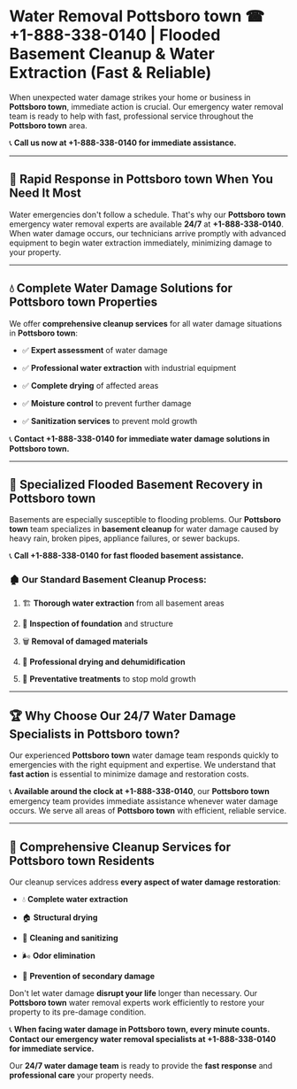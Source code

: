 # Water Removal Pottsboro town ☎ +1-888-338-0140 | Flooded Basement Cleanup & Water Extraction (Fast & Reliable)

When unexpected water damage strikes your home or business in **Pottsboro town**, immediate action is crucial. Our emergency water removal team is ready to help with fast, professional service throughout the **Pottsboro town** area. 

📞 **Call us now at +1-888-338-0140 for immediate assistance.**
---
## 🚀 Rapid Response in Pottsboro town When You Need It Most
Water emergencies don't follow a schedule. That's why our **Pottsboro town** emergency water removal experts are available **24/7** at **+1-888-338-0140**. When water damage occurs, our technicians arrive promptly with advanced equipment to begin water extraction immediately, minimizing damage to your property.
---
## 💧 Complete Water Damage Solutions for Pottsboro town Properties
We offer **comprehensive cleanup services** for all water damage situations in **Pottsboro town**:
- ✅ **Expert assessment** of water damage  
- ✅ **Professional water extraction** with industrial equipment  
- ✅ **Complete drying** of affected areas  
- ✅ **Moisture control** to prevent further damage  
- ✅ **Sanitization services** to prevent mold growth  
📞 **Contact +1-888-338-0140 for immediate water damage solutions in Pottsboro town.**
---
## 🌊 Specialized Flooded Basement Recovery in Pottsboro town
Basements are especially susceptible to flooding problems. Our **Pottsboro town** team specializes in **basement cleanup** for water damage caused by heavy rain, broken pipes, appliance failures, or sewer backups. 
📞 **Call +1-888-338-0140 for fast flooded basement assistance.**
### 🏚️ Our Standard Basement Cleanup Process:
1. 🏗️ **Thorough water extraction** from all basement areas  
2. 🔎 **Inspection of foundation** and structure  
3. 🗑️ **Removal of damaged materials**  
4. 💨 **Professional drying and dehumidification**  
5. 🚫 **Preventative treatments** to stop mold growth  
---
## 🏆 Why Choose Our 24/7 Water Damage Specialists in Pottsboro town?
Our experienced **Pottsboro town** water damage team responds quickly to emergencies with the right equipment and expertise. We understand that **fast action** is essential to minimize damage and restoration costs.
📞 **Available around the clock at +1-888-338-0140**, our **Pottsboro town** emergency team provides immediate assistance whenever water damage occurs. We serve all areas of **Pottsboro town** with efficient, reliable service.
---
## 🧹 Comprehensive Cleanup Services for Pottsboro town Residents
Our cleanup services address **every aspect of water damage restoration**:
- 💧 **Complete water extraction**  
- 🏠 **Structural drying**  
- 🧼 **Cleaning and sanitizing**  
- 🌬️ **Odor elimination**  
- 🚫 **Prevention of secondary damage**  
Don't let water damage **disrupt your life** longer than necessary. Our **Pottsboro town** water removal experts work efficiently to restore your property to its pre-damage condition.
📞 **When facing water damage in Pottsboro town, every minute counts. Contact our emergency water removal specialists at +1-888-338-0140 for immediate service.**
Our **24/7 water damage team** is ready to provide the **fast response** and **professional care** your property needs.
